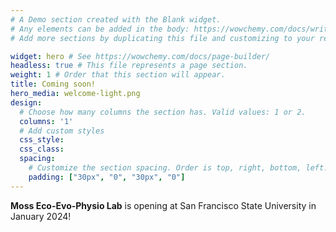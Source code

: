 ```yaml
---
# A Demo section created with the Blank widget.
# Any elements can be added in the body: https://wowchemy.com/docs/writing-markdown-latex/
# Add more sections by duplicating this file and customizing to your requirements.

widget: hero # See https://wowchemy.com/docs/page-builder/
headless: true # This file represents a page section.
weight: 1 # Order that this section will appear.
title: Coming soon!
hero_media: welcome-light.png
design:
  # Choose how many columns the section has. Valid values: 1 or 2.
  columns: '1'
  # Add custom styles
  css_style:
  css_class:
  spacing:
    # Customize the section spacing. Order is top, right, bottom, left.
    padding: ["30px", "0", "30px", "0"]
---
```



**Moss Eco-Evo-Physio Lab** is opening at San Francisco State University in January 2024!

